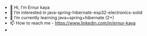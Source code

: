- 👋 Hi, I’m Ernur kaya
- 👀 I’m interested in java-spring-hibernate-esp32-electronics-solid
- 🌱 I’m currently learning  java+spring+hibernate (2+)
- 📫 How to reach me - https://www.linkedin.com/in/ernur-kaya 
- 
<!---
runre-er/runre-er is a ✨ special ✨ repository because its `README.md` (this file) appears on your GitHub profile.
You can click the Preview link to take a look at your changes.
--->
